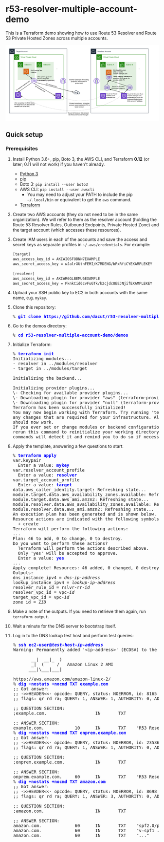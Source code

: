 # r53-resolver-multiple-account-demo
This is a Terraform demo showing how to use Route 53 Resolver and Route 53
Private Hosted Zones across multiple accounts.

![Architecture](./architecture.png)

## Quick setup

### Prerequisites
1. Install Python 3.6+, pip, Boto 3, the AWS CLI, and Terraform **0.12** (or later; 0.11 will not work) if you haven't already.
   * [Python 3](https://realpython.com/installing-python/)
   * [pip](https://pip.pypa.io/en/stable/installing/)
   * Boto 3: `pip install --user boto3`
   * AWS CLI: `pip install --user awscli`
       * You may need to adjust your PATH to include the pip `~/.local/bin`
         or equivalent to get the `aws` command.
   * [Terraform](https://learn.hashicorp.com/terraform/getting-started/install.html)
2. Create two AWS accounts (they do not need to be in the same organization).
   We will refer to them as the resolver account (holding the Route 53 Resolver
   Rules, Outbound Endpoints, Private Hosted Zone) and the target account
   (which accesses these resources).
3. Create IAM users in each of the accounts and save the access and secret keys
   as separate profiles in `~/.aws/credentials`. For example:
   ```
   [target]
   aws_access_key_id = AKIAIOSFODNN7EXAMPLE
   aws_secret_access_key = wJalrXUtnFEMI/K7MDENG/bPxRfiCYEXAMPLEKEY

   [resolver]
   aws_access_key_id = AKIAR6GLBEMU6EXAMPLE
   aws_secret_access_key = PknkCid6cvFuGTk/k2cjdcUEEJNjifEXAMPLEKEY
   ```
4. Upload your SSH public key to EC2 in both accounts with the same name, e.g.
   `mykey`.
5. Clone this repository:  
   <pre>% <b><font color="blue">git clone https://github.com/dacut/r53-resolver-multiple-account-demo.git</font></b></pre>

6. Go to the demos directory:  
   <pre>% <b><font color="blue">cd r53-resolver-multiple-account-demo/demos</font></b></pre>
7. Initialize Terraform:  
   <pre>
   % <b><font color="blue">terraform init</font></b>
   Initializing modules...
   - resolver in ../modules/resolver
   - target in ../modules/target

   Initializing the backend...

   Initializing provider plugins...
   \- Checking for available provider plugins...
   \- Downloading plugin for provider "aws" (terraform-providers/aws) 2.18.0...
   \- Downloading plugin for provider "null" (terraform-providers/null) 2.1.2...  
   Terraform has been successfully initialized!  
   You may now begin working with Terraform. Try running "terraform plan" to see
   any changes that are required for your infrastructure. All Terraform commands
   should now work.  
   If you ever set or change modules or backend configuration for Terraform,
   rerun this command to reinitialize your working directory. If you forget, other
   commands will detect it and remind you to do so if necessary.
   </pre>
8. Apply the template, answering a few questions to start:  
   <pre>
   % <b><font color="blue">terraform apply</font></b>
   var.keypair
     Enter a value: <b><font color="blue">mykey</font></b>  
   var.resolver_account_profile
     Enter a value: <b><font color="blue">resolver</font></b>  
   var.target_account_profile
     Enter a value: <b><font color="blue">target</font></b>  
   data.aws_caller_identity.target: Refreshing state...
   module.target.data.aws_availability_zones.available: Refreshing state...
   module.target.data.aws_ami.amzn2: Refreshing state...
   module.resolver.data.aws_availability_zones.available: Refreshing state...
   module.resolver.data.aws_ami.amzn2: Refreshing state...  
   An execution plan has been generated and is shown below.
   Resource actions are indicated with the following symbols:
     + create  
   Terraform will perform the following actions:
   ...
   Plan: 46 to add, 0 to change, 0 to destroy.  
   Do you want to perform these actions?
     Terraform will perform the actions described above.
     Only 'yes' will be accepted to approve.  
     Enter a value: <b><font color="blue">yes</font></b>
   ...
   Apply complete! Resources: 46 added, 0 changed, 0 destroyed.  
   Outputs:  
   dns_instance_ipv4 = <i>dns-ip-address</i>
   lookup_instance_ipv4 = <i>lookup-ip-address</i>
   resolver_rule_id = rslvr-rr-<i>id</i>
   resolver_vpc_id = vpc-<i>id</i>
   target_vpc_id = vpc-<i>id</i>
   zone_id = Z<i>ID</i>
   </pre>
9. Make a note of the outputs. If you need to retrieve them again, run `terraform output`.
10. Wait a minute for the DNS server to bootstrap itself.
11. Log in to the DNS lookup test host and perform test queries:
   <pre>
   % <b><font color="blue">ssh ec2-user@<i>test-host-ip-address</i></font></b>
   Warning: Permanently added '&lt;ip-address&gt;' (ECDSA) to the list of known hosts.
   
          __|  __|_  )
          _|  (     /   Amazon Linux 2 AMI
         ___|\___|___|
   
   https://aws.amazon.com/amazon-linux-2/
   % <b><font color="blue">dig +nostats +nocmd TXT example.com</font></b>
   ;; Got answer:
   ;; -&gt;&gt;HEADER&lt;&lt;- opcode: QUERY, status: NOERROR, id: 8165
   ;; flags: qr rd ra; QUERY: 1, ANSWER: 1, AUTHORITY: 0, ADDITIONAL: 0
   
   ;; QUESTION SECTION:
   ;example.com.                   IN       TXT
   
   ;; ANSWER SECTION:
   example.com.	           10      IN       TXT    "R53 Resolver Demo - Route 53 Private Hosted Zone"
   % <b><font color="blue">dig +nostats +nocmd TXT onprem.example.com</font></b>
   ;; Got answer:
   ;; -&gt;&gt;HEADER&lt;&lt;- opcode: QUERY, status: NOERROR, id: 23536
   ;; flags: qr rd ra; QUERY: 1, ANSWER: 1, AUTHORITY: 0, ADDITIONAL: 0
   
   ;; QUESTION SECTION:
   ;onprem.example.com.	           IN       TXT
   
   ;; ANSWER SECTION:
   onprem.example.com.     60      IN       TXT    "R53 Resolver Demo - On-premises zone"
   % <b><font color="blue">dig +nostats +nocmd TXT amazon.com</font></b>
   ;; Got answer:
   ;; -&gt;&gt;HEADER&lt;&lt;- opcode: QUERY, status: NOERROR, id: 8698
   ;; flags: qr rd ra; QUERY: 1, ANSWER: 3, AUTHORITY: 0, ADDITIONAL: 0
   
   ;; QUESTION SECTION:
   ;amazon.com.                    IN       TXT
   
   ;; ANSWER SECTION:
   amazon.com.             60      IN       TXT    "spf2.0/pra ..."
   amazon.com.             60      IN       TXT    "v=spf1 ..."
   amazon.com.             60      IN       TXT    "..."
   </pre>
